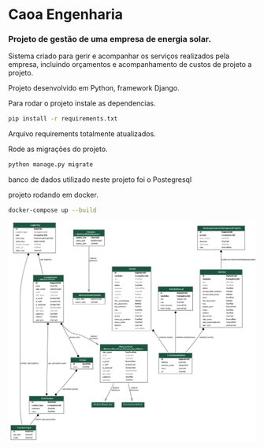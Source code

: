 # Caoa Engenharia
### Projeto de gestão de uma empresa de energia solar.

Sistema criado para gerir e acompanhar os serviços realizados pela empresa, incluindo
orçamentos e acompanhamento de custos de projeto a projeto.

Projeto desenvolvido em Python, framework Django.

Para rodar o projeto instale as dependencias.
`````bash
pip install -r requirements.txt
`````

Arquivo requirements totalmente atualizados.

Rode as migrações do projeto.
`````bash
python manage.py migrate
`````

banco de dados utilizado neste projeto foi o Postegresql


projeto rodando em docker.
`````bash
docker-compose up --build
`````

![Diagrama ER](diagram.png)